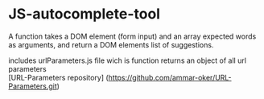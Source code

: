 # JS-autocomplete-tool
A function takes a DOM element (form input) and an array expected words as arguments, and return a DOM elements list of suggestions.

includes urlParameters.js file wich is function returns an object of all url parameters<br>
[URL-Parameters repository] (https://github.com/ammar-oker/URL-Parameters.git)
